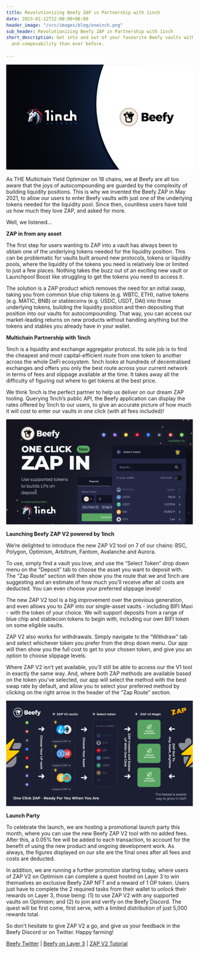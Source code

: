 ```yaml
---
title: Revolutionizing Beefy ZAP in Partnership with 1inch
date: 2023-01-12T12:00:00+00:00
header_image: "/src/images/blog/oneinch.png"
sub_header: Revolutionizing Beefy ZAP in Partnership with 1inch
short_description: Get into and out of your favourite Beefy vaults with more ease
  and composability than ever before.

---
```

![](/src/images/blog/oneinch.png)

As THE Multichain Yield Optimizer on 18 chains, we at Beefy are all too aware that the joys of autocompounding are guarded by the complexity of building liquidity positions. This is why we invented the Beefy ZAP in May 2021, to allow our users to enter Beefy vaults with just one of the underlying tokens needed for the liquidity pool. Since then, countless users have told us how much they love ZAP, and asked for more.

Well, we listened…

**ZAP in from any asset**

The first step for users wanting to ZAP into a vault has always been to obtain one of the underlying tokens needed for the liquidity position. This can be problematic for vaults built around new protocols, tokens or liquidity pools, where the liquidity of the tokens you need is relatively low or limited to just a few places. Nothing takes the buzz out of an exciting new vault or Launchpool Boost like struggling to get the tokens you need to access it.

The solution is a ZAP product which removes the need for an initial swap, taking you from common blue chip tokens (e.g. WBTC, ETH), native tokens (e.g. MATIC, BNB) or stablecoins (e.g. USDC, USDT, DAI) into those underlying tokens, building the liquidity position and then depositing that position into our vaults for autocompounding. That way, you can access our market-leading returns on new products without handling anything but the tokens and stables you already have in your wallet.

**Multichain Partnership with 1inch**

1inch is a liquidity and exchange aggregator protocol. Its sole job is to find the cheapest and most capital-efficient route from one token to another across the whole DeFi ecosystem. 1inch looks at hundreds of decentralised exchanges and offers you only the best route across your current network in terms of fees and slippage available at the time. It takes away all the difficulty of figuring out where to get tokens at the best price.

We think 1inch is the perfect partner to help us deliver on our dream ZAP tooling. Querying 1inch’s public API, the Beefy application can display the rates offered by 1inch to our users, to give an accurate picture of how much it will cost to enter our vaults in one click (with all fees included)!

![](/src/images/blog/1_click.png)

**Launching Beefy ZAP V2 powered by 1inch**

We’re delighted to introduce the new ZAP V2 tool on 7 of our chains: BSC, Polygon, Optimism, Arbitrum, Fantom, Avalanche and Aurora.

To use, simply find a vault you love, and use the “Select Token” drop down menu on the “Deposit” tab to choose the asset you want to deposit with. The “Zap Route” section will then show you the route that we and 1inch are suggesting and an estimate of how much you’ll receive after all costs are deducted. You can even choose your preferred slippage levels!

The new ZAP V2 tool is a big improvement over the previous generation, and even allows you to ZAP into our single-asset vaults - including BIFI Maxi - with the token of your choice. We will support deposits from a range of blue chip and stablecoin tokens to begin with, including our own BIFI token on some eligible vaults.

ZAP V2 also works for withdrawals. Simply navigate to the “Withdraw” tab and select whichever token you prefer from the drop down menu. Our app will then show you the full cost to get to your chosen token, and give you an option to choose slippage levels.

Where ZAP V2 isn’t yet available, you’ll still be able to access our the V1 tool in exactly the same way. And, where both ZAP methods are available based on the token you’ve selected, our app will select the method with the best swap rate by default, and allow you to select your preferred method by clicking on the right arrow in the header of the “Zap Route” section.

![](/src/images/blog/zap_infographic_.png)

**Launch Party**

To celebrate the launch, we are hosting a promotional launch party this month, where you can use the new Beefy ZAP V2 tool with no added fees. After this, a 0.05% fee will be added to each transaction, to account for the benefit of using the new product and ongoing development work. As always, the figures displayed on our site are the final ones after all fees and costs are deducted.

In addition, we are running a further promotion starting today, where users of ZAP V2 on Optimism can complete a quest hosted on Layer 3 to win themselves an exclusive Beefy ZAP NFT and a reward of 1 OP token. Users just have to complete the 2 required tasks from their wallet to unlock their rewards on Layer 3, those being: (1) to use ZAP V2 with any supported vaults on Optimism; and (2) to join and verify on the Beefy Discord. The quest will be first come, first serve, with a limited distribution of just 5,000 rewards total.

So don’t hesitate to give ZAP V2 a go, and give us your feedback in the Beefy Discord or on Twitter. Happy farming!

[Beefy Twitter](https://twitter.com/beefyfinance "Beefy Twitter") | [Beefy on Layer 3](https://beta.layer3.xyz/communities/beefy-finance "Layer 3") | [ZAP V2 Tutorial](https://docs.beefy.finance/faq/how-to-guides/how-to-beefy-zap "ZAP V2 Tutorial")